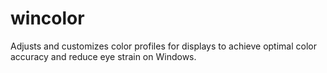 # wincolor
Adjusts and customizes color profiles for displays to achieve optimal color accuracy and reduce eye strain on Windows.
